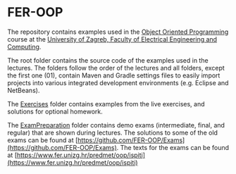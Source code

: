 # FER-OOP

The repository contains examples used in the [Object Oriented Programming](http://www.fer.unizg.hr/predmet/oop) course at the [University of Zagreb, Faculty of Electrical Engineering and Computing](http://www.fer.unizg.hr).

The root folder contains the source code of the examples used in the lectures. The folders follow the order of the lectures and all folders, except the first one (01), contain Maven and Gradle settings files to easily import projects into various integrated development environments (e.g. Eclipse and NetBeans). 

The [Exercises](https://github.com/FER-OOP/Lectures/tree/master/Exercises) folder contains examples from the live exercises, and solutions for optional homework. 

The [ExamPreparation](https://github.com/FER-OOP/Lectures/tree/master/ExamPreparation) folder contains demo exams (intermediate, final, and regular) that are shown during lectures. The solutions to some of the old exams can be found at [https://github.com/FER-OOP/Exams](https://github.com/FER-OOP/Exams). The texts for the exams can be found at [https://www.fer.unizg.hr/predmet/oop/ispiti](https://www.fer.unizg.hr/predmet/oop/ispiti)
